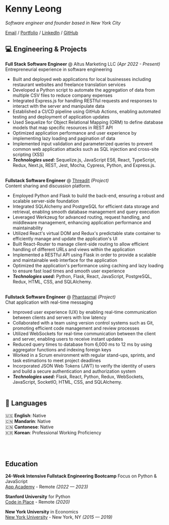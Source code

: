 # Kenny Leong

_Software engineer and founder based in New York City_ <br>

[Email](mailto:kennyleong2@gmail.com) / [Portfolio](https://kenny-leong.github.io/) / [LinkedIn](https://www.linkedin.com/in/kenny-leong97/) / [GitHub](https://github.com/kenny-leong/)

## 💻 Engineering & Projects

**Full Stack Software Engineer** @ Altus Marketing LLC _(Apr 2022 - Present)_ <br>
Entrepreneurial experience in software engineering
  - Built and deployed web applications for local businesses including restaurant websites and freelance translation services
  - Developed a Python script to automate the aggregation of data from multiple CSV files to reduce company expenses
  - Integrated Express.js for handling RESTful requests and responses to interact with the server and manipulate data
  - Established a CI/CD pipeline using GitHub Actions, enabling automated testing and deployment of application updates
  - Used Sequelize for Object Relational Mapping (ORM) to define database models that map specific resources in REST API
  - Optimized application performance and user experience by implementing lazy loading and pagination of data
  - Implemented input validation and parameterized queries to prevent common web application attacks such as SQL injection and cross-site scripting (XSS)
  - **_Technologies used:_** Sequelize.js, JavaScript ES6, React, TypeScript, Redux, Next.js, REST, Jest, Mocha, Cypress, Python, and Express.js.
  <br><br>

**Fullstack Software Engineer** @ [Threadit](https://threadit.onrender.com/) _(Project)_ <br>
Content sharing and discussion platform.
  - Employed Python and Flask to build the back-end, ensuring a robust and scalable server-side foundation
  - Integrated SQLAlchemy and PostgreSQL for efficient data storage and retrieval, enabling smooth database
management and query execution
  - Leveraged Werkzeug for advanced routing, request handling, and middleware management, enhancing application
performance and maintainability
  - Utilized React's virtual DOM and Redux's predictable state container to efficiently manage and update the application's UI
  - Built React-Router to manage client-side routing to allow efficient handling of different URLs and views within the application
  - Implemented a RESTful API using Flask in order to provide a scalable and maintainable web interface for the application
  - Optimized the application's performance using caching and lazy loading to ensure fast load times and smooth user experience
  - **_Technologies used:_** Python, Flask, React, JavaScript, PostgreSQL, Redux, HTML, CSS, and SQLAlchemy.
<br><br>


**Fullstack Software Engineer** @ [Phantasmal](http://phantasmal.onrender.com/) _(Project)_ <br>
Chat application with real-time messaging
  - Improved user experience (UX) by enabling real-time communication between clients and servers with low latency
  - Collaborated with a team using version control systems such as Git, promoting efficient code management and review
processes
  - Utilized WebSockets for real-time communication between the client and server, enabling users to receive instant updates
  - Reduced query times to database from 6,000 ms to 12 ms by using aggregator functions and indexing foreign keys
  - Worked in a Scrum environment with regular stand-ups, sprints, and task estimations to meet project deadlines
  - Incorporated JSON Web Tokens (JWT) to verify the identity of users and build a secure authentication and authorization system
  - **_Technologies used:_** Flask, React, Python, Redux, WebSockets, JavaScript, SocketIO, HTML, CSS, and SQLAlchemy.
    <br><br>


## 💬 Languages

🇺🇸 **English**: Native <br>
🇨🇳 **Mandarin**: Native <br>
🇨🇳 **Cantonese**: Native <br>
🇰🇷 **Korean**: Professional Working Proficiency <br>

<br><br>

## Education

**24-Week Intensive Fullstack Engineering Bootcamp** Focus on Python & JavaScript<br>
[App Academy](https://www.appacademy.io/) - Remote _(2022 — 2023)_ <br>

**Stanford University** for Python<br>
[Code in Place](https://www.codeinplace.stanford.edu/) - Remote _(2020)_

**New York University** in Economics<br>
[New York University](https://www.nyu.edu/) - New York, NY _(2015 — 2019)_

